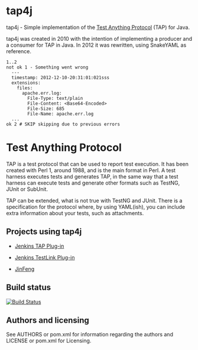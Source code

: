 # tap4j

tap4j - Simple implementation of the 
[Test Anything Protocol](http://www.testanything.org) (TAP) for Java.

tap4j was created in 2010 with the intention of implementing a producer and a 
consumer for TAP in Java. In 2012 it was rewritten, using SnakeYAML as 
reference. 

    1..2
    not ok 1 - Something went wrong
      ---
      timestamp: 2012-12-10-20:31:01:021sss
      extensions: 
        files: 
          apache.err.log:
            File-Type: text/plain
            File-Content: <Base64-Encoded>
            File-Size: 685
            File-Name: apache.err.log
      ...
    ok 2 # SKIP skipping due to previous errors

# Test Anything Protocol

TAP is a test protocol that can be used to report test execution. It has been 
created with Perl 1, around 1988, and is the main format in Perl. A test 
harness executes tests and generates TAP, in the same way that a test harness 
can execute tests and generate other formats such as TestNG, JUnit or SubUnit.

TAP can be extended, what is not true with TestNG and JUnit. 
There is a specification for the protocol where, by using YAML(ish), you can 
include extra information about your tests, such as attachments.

## Projects using tap4j

* [Jenkins TAP Plug-in](https://wiki.jenkins-ci.org/display/JENKINS/TAP+Plugin)

* [Jenkins TestLink Plug-in](https://wiki.jenkins-ci.org/display/JENKINS/TestLink+Plugin)

* [JinFeng](http://www.sqaopen.net/blog/en/?p=63)

## Build status

[![Build Status](https://buildhive.cloudbees.com/job/tupilabs/job/tap4j/badge/icon)](https://buildhive.cloudbees.com/job/tupilabs/job/tap4j/)

## Authors and licensing

See AUTHORS or pom.xml for information regarding the authors and LICENSE 
or pom.xml for Licensing.
